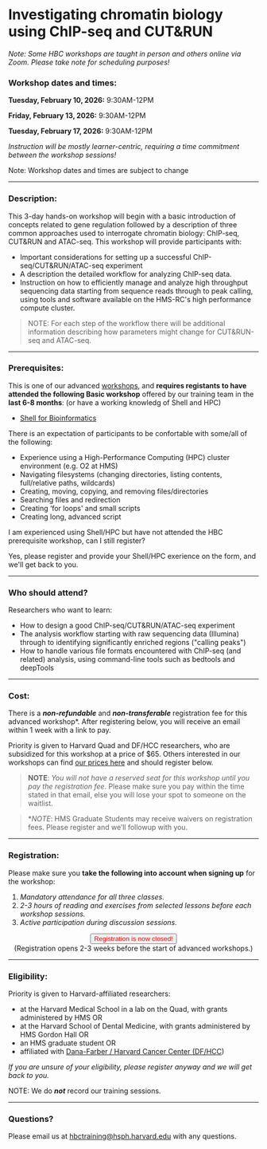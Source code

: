 # Investigating chromatin biology using ChIP-seq and CUT&RUN 

<!-- OLD: # Understanding chromatin biology using high-throughput sequencing workshop -->

*Note: Some HBC workshops are taught in person and others online via Zoom. Please take note for scheduling purposes!*

<!-- ### **IN-PERSON Workshop dates and times (Longwood Medical Area):** 
### **ONLINE Workshop dates and times:** -->

### **Workshop dates and times:**

**Tuesday, February 10, 2026:** 9:30AM-12PM

**Friday, February 13, 2026:** 9:30AM-12PM

**Tuesday, February 17, 2026:** 9:30AM-12PM


_Instruction will be mostly learner-centric, requiring a time commitment between the workshop sessions!_

<!-- This content will not appear in the rendered Markdown -->

Note: Workshop dates and times are subject to change

---

### **Description:**

This 3-day hands-on workshop will begin with a basic introduction of concepts related to gene regulation followed by a description of three common approaches used to interrogate chromatin biology: ChIP-seq, CUT&RUN and ATAC-seq. This workshop will provide participants with:

* Important considerations for setting up a successful ChIP-seq/CUT&RUN/ATAC-seq experiment
* A description the detailed workflow for analyzing ChIP-seq data.
* Instruction on how to efficiently manage and analyze high throughput sequencing data starting from sequence reads through to peak calling, using tools and software available on the HMS-RC's high performance compute cluster.

> NOTE: For each step of the workflow there will be additional information describing how parameters might change for CUT&RUN-seq and ATAC-seq. 

---

### **Prerequisites:**

This is one of our advanced [workshops](https://hbctraining.github.io/main/), and **requires registants to have attended the following Basic workshop** offered by our training team in the **last 6-8 months**: (or have a working knowledg of Shell and HPC)  

- [Shell for Bioinformatics](https://hbctraining.github.io/main/registrations/AllFunders_Shell_for_Bioinformatics) 

There is an expectation of participants to be confortable with some/all of the following:

- Experience using a High-Performance Computing (HPC) cluster environment (e.g. O2 at HMS)
- Navigating filesystems (changing directories, listing contents, full/relative paths, wildcards)
- Creating, moving, copying, and removing files/directories
- Searching files and redirection
- Creating ‘for loops' and small scripts
- Creating long, advanced script

I am experienced using Shell/HPC but have not attended the HBC prerequisite workshop, can I still register?

Yes, please register and provide your Shell/HPC exerience on the form, and we'll get back to you.

<!-- This content will not appear in the rendered Markdown -->
<!-- PREVIOUS VERSION: 
**I am fluent in command-line and already use HMS-RC's O2 cluster but have not attended the HBC prerequisite workshop, can I still register?**

Yes, you can register **AND** please do the following:

- Complete the registration first
- Then email us directly at hbctraining@hsph.harvard.edu with a **detailed** description of your experience/usage of thw command-line interface and HPC. -->
---

### **Who should attend?**

Researchers who want to learn: 

- How to design a good ChIP-seq/CUT&RUN/ATAC-seq experiment
- The analysis workflow starting with raw sequencing data (Illumina) through to identifying significantly enriched regions ("calling peaks")
- How to handle various file formats encountered with ChIP-seq (and related) analysis, using command-line tools such as bedtools and deepTools

---

### **Cost:**

There is a ***non-refundable*** and ***non-transferable*** registration fee for this advanced workshop*. After registering below, you will receive an email within 1 week with a link to pay.

Priority is given to Harvard Quad and DF/HCC researchers, who are subsidized for this workshop at a price of $65. Others interested in our workshops can find [our prices here](https://bioinformatics.sph.harvard.edu/workshop-pricing) and should register below.

> **NOTE**: _You will not have a reserved seat for this workshop until you pay the registration fee_. Please make sure you pay within the time stated in that email, else you will lose your spot to someone on the waitlist.

> **NOTE*: HMS Graduate Students may receive waivers on registration fees. Please register and we’ll followup with you.

<!-- This content will not appear in the rendered Markdown -->
<!-- OLD:

There is a ***non-refundable*** and ***non-transferable*** $65 registration fee for this advanced workshop*.

We will be accepting 25 participants on a first-come, first-served basis:

- **If you are one of the first 25 eligible* registrants**, you will receive an email within 1 week with a link to pay the (non-refundable & non-transferable) $65 registration fee. 
- **If you are not among the first 25 eligible* registrants**, you will be added to the waitlist and notified when we open registration for the next iteration of this workshop.

*NOTE: You will not have a reserved seat for this workshop until you pay the registration fee. Please make sure you pay within the time stated in that email, else you will lose your spot to someone on the waitlist.*

*NOTE: HMS Graduate Students may receive waivers on registration fees. Please register and we'll followup with you.
-->

---

### **Registration:**

Please make sure you **take the following into account when signing up** for the workshop:

1. _Mandatory attendance for all three classes._
2. _2-3 hours of reading and exercises from selected lessons before each workshop sessions._
3. _Active participation during discussion sessions._

<!-- This content will not appear in the rendered Markdown -->

<div style="text-align:center">
	 <a><button name="button" style = "color: red" >Registration is now closed!</button></a>
</div>

<div style="text-align:center">
(Registration opens 2-3 weeks before the start of advanced workshops.)
</div>


<!-- This content will not appear in the rendered Markdown -->
<!--
<div style="text-align:center">
	 <a><button name="button" style = "color: blue" onclick="location.href='https://harvard.az1.qualtrics.com/jfe/form/SV_bHkovdDu7Tj3a0C'">Click here to Register!</button></a>
</div>
-->
<!-- This content will not appear in the rendered Markdown -->
<!--
<div style="text-align:center">
	 (Please check the eligibility requirements below prior to registering)
</div>
--> 
 
---

### **Eligibility:**

Priority is given to Harvard-affiliated researchers:
- at the Harvard Medical School in a lab on the Quad, with grants administered by HMS OR
- at the Harvard School of Dental Medicine, with grants administered by HMS Gordon Hall OR
- an HMS graduate student OR 
- affiliated with [Dana-Farber / Harvard Cancer Center (DF/HCC](https://www.dfhcc.harvard.edu))
  
*If you are unsure of your eligibility, please register anyway and we will get back to you.*

<!--(Please check the eligibility requirements prior to registering)-->

NOTE: We do ***not*** record our training sessions. 

---

### **Questions?**

Please email us at hbctraining@hsph.harvard.edu with any questions.
